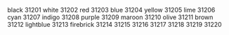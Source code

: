 black       31201
white       31202
red         31203
blue        31204
yellow      31205
lime        31206
cyan        31207
indigo      31208
purple      31209
maroon      31210
olive       31211
brown       31212
lightblue   31213
firebrick   31214
31215
31216
31217
31218
31219
31220
